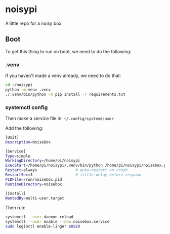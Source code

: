 # noisypi
A little repo for a noisy box

## Boot
To get this thing to run on boot, we need to do the following:


### .venv

If you haven't made a venv already, we need to do that:

```bash
cd ~/noisypi
python -m venv .venv
./.venv/bin/python -m pip install -r requirements.txt
```

### systemctl config

Then make a service file in:
`~/.config/systemd/user`

Add the following:

```bash
[Unit]
Description=NoiseBox

[Service]
Type=simple
WorkingDirectory=/home/pi/noisypi
ExecStart=/home/pi/noisypi/.venv/bin/python /home/pi/noisypi/noisebox.py
Restart=always                 # auto-restart on crash
RestartSec=3                   # little delay before respawn
PIDFile=/run/noisebox.pid
RuntimeDirectory=noisebox

[Install]
WantedBy=multi-user.target
```

Then run:
```bash
systemctl --user daemon-reload
systemctl --user enable --now noisebox.service
sudo loginctl enable-linger $USER
```